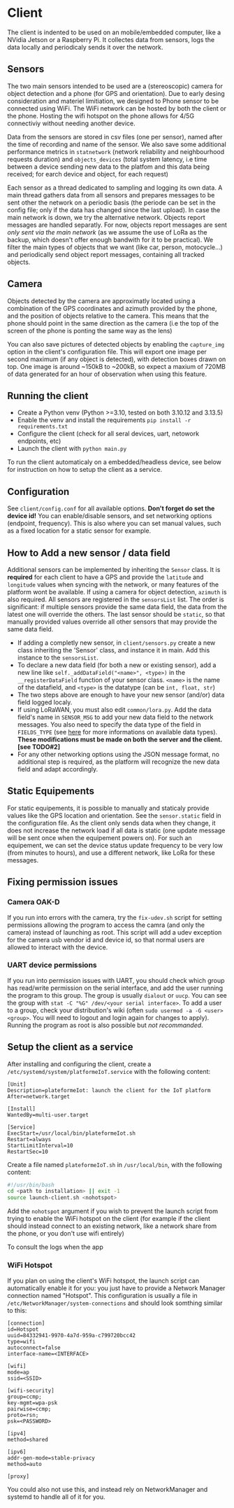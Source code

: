 # Client
The client is indented to be used on an mobile/embedded computer, like a NVidia Jetson or a Raspberry Pi. It collectes data from sensors, logs the data locally and periodicaly sends it over the network.

## Sensors
The two main sensors intended to be used are a (stereoscopic) camera for object detection and a phone (for GPS and orientation). Due to early desing consideration and materiel limitiation, we designed to Phone sensor to be connected using WiFi. The WiFi network can be hosted by both the client or the phone. Hosting the wifi hotspot on the phone allows for 4/5G connectiviy without needing another device.

Data from the sensors are stored in csv files (one per sensor), named after the time of recording and name of the sensor. We also save some additional performance metrics in `statnetwork` (network reliability and neighbourhood requests duration) and `objects_devices` (total system latency, i.e time between a device sending new data to the platfom and this data being received; for earch device and object, for each request)

Each sensor as a thread dedicated to sampling and logging its own data. A main thread gathers data from all sensors and prepares messages to be sent other the network on a periodic basis (the periode can be set in the config file; only if the data has changed since the last upload). In case the main network is down, we try the alternative network.
Objects report messages are handled separatly. For now, objects report messages are sent *only sent via the main network* (as we assume the use of LoRa as the backup, which doesn't offer enough bandwith for it to be practical). 
We filter the main types of objects that we want (like car, person, motocycle...) and periodically send object report messages, containing all tracked objects.

## Camera
Objects detected by the camera are approximatly located using a combination of the GPS coordinates and azimuth provided by the phone, and the position of objects relative to the camera. This means that the phone should point in the same direction as the camera (i.e the top of the screen of the phone is ponting the same way as the lens)

You can also save pictures of detected objects by enabling the `capture_img` option in the client's configuration file. This will export one image per second maximum (if any object is detected), with detection boxes drawn on top. One image is around ~150kB to ~200kB, so expect a maxium of 720MB of data generated for an hour of observation when using this feature.

## Running the client
- Create a Python venv (Python >=3.10, tested on both 3.10.12 and 3.13.5)
- Enable the venv and install the requirements `pip install -r requirements.txt`
- Configure the client (check for all seral devices, uart, netowork endpoints, etc)
- Launch the client with `python main.py`

To run the client automaticaly on a embedded/headless device, see below for instruction on how to setup the client as a service.

## Configuration
See `client/config.conf` for all available options. 
__Don't forget do set the device id!__
You can enable/disable sensors, and set networking options (endpoint, frequency). This is also where you can set manual values, such as a fixed location for a static sensor for example.

## How to Add a new sensor / data field
Additional sensors can be implemented by inheriting the `Sensor` class. It is **required** for each client to have a GPS and provide the `latitude` and `longitude` values when syncing with the network, or many features of the platform wont be available. If using a camera for object detection, `azimuth` is also required. All sensors are registered in the `sensorsList` list. The order is significant: if multiple sensors provide the same data field, the data from the latest one will override the others. The last sensor should be `static`, so that manually provided values override all other sensors that may provide the same data field.

- If adding a completly new sensor, in `client/sensors.py` create a new class inheriting the 'Sensor' class, and instance it in main. Add this instance to the `sensorsList`. 
- To declare a new data field (for both a new or existing sensor), add a new line like `self._addDataField("<name>", <type>)` in the `__registerDataField` function of your sensor class. `<name>` is the name of the datafield, and `<type>` is the datatype (can be `int, float, str`)
- The two steps above are enough to have your new sensor (and/or) data field logged localy.
- If using LoRaWAN, you must also edit `common/lora.py`. Add the data field's name in `SENSOR_MSG` to add your new data field to the network messages. You also need to specify the data type of the field in `FIELDS_TYPE` (see [here](https://docs.python.org/3/library/struct.html#format-characters) for more informations on available data types). **These modifications must be made on both the server and the client. [see TODO#2]**
- For any other networking options using the JSON message format, no additional step is required, as the platform will recognize the new data field and adapt accordingly.

## Static Equipements
For static equipements, it is possible to manually and staticaly provide values like the GPS location and orientation. See the `sensor.static` field in the configuration file. As the client only sends data when they change, it does not increase the network load if all data is static (one update message will be sent once when the equipement powers on).
For such an equipement, we can set the device status update frequency to be very low (from minutes to hours), and use a different network, like LoRa for these messages.

## Fixing permission issues
### Camera OAK-D
If you run into errors with the camera, try the `fix-udev.sh` script for setting permissions allowing the program to access the camra (and only the camera) instead of launching as root. This script will add a udev exception for the camera usb vendor id and device id, so that normal users are allowed to interact with the device.

### UART device permissions
If you run into permission issues with UART, you should check which group has read/write permission on the serial interface, and add the user running the program to this group. The group is usually `dialout` or `uucp`. You can see the group with `stat -C "%G" /dev/<your serial interface>`. To add a user to a group, check your distribution's wiki (often `sudo usermod -a -G <user> <group>`. You will need to logout and login again for changes to apply). Running the program as root is also possible but *not recommanded*.

## Setup the client as a service
After installing and configuring the client, create a `/etc/systemd/system/platformeIoT.service` with the following content:
```
[Unit]
Description=plateformeIot: launch the client for the IoT platform
After=network.target

[Install]
WantedBy=multi-user.target

[Service]
ExecStart=/usr/local/bin/plateformeIot.sh
Restart=always
StartLimitInterval=10
RestartSec=10
```

Create a file named `plateformeIoT.sh` in `/usr/local/bin`, with the following content:
```bash
#!/usr/bin/bash
cd <path to installation> || exit -1
source launch-client.sh <nohotspot>
```
Add the `nohotspot` argument if you wish to prevent the launch script from trying to enable the WiFi hotspot on the client (for example if the client should instead connect to an existing network, like a network share from the phone, or you don't use wifi entirely)

To consult the logs when the app 

### WiFi Hotspot
If you plan on using the client's WiFi hotspot, the launch script can automatically enable it for you: you just have to provide a Network Manager connection named "Hotspot". This configuration is usually a file in `/etc/NetworkManager/system-connections` and should look somthing similar to this:
```
[connection]
id=Hotspot
uuid=84332941-9970-4a7d-959a-c799720bcc42
type=wifi
autoconnect=false
interface-name=<INTERFACE>

[wifi]
mode=ap
ssid=<SSID> 

[wifi-security]
group=ccmp;
key-mgmt=wpa-psk
pairwise=ccmp;
proto=rsn;
psk=<PASSWORD>

[ipv4]
method=shared

[ipv6]
addr-gen-mode=stable-privacy
method=auto

[proxy]
```
You could also not use this, and instead rely on NetworkManager and systemd to handle all of it for you.

